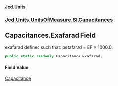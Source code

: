 #### [Jcd.Units](index.md 'index')

### [Jcd.Units.UnitsOfMeasure.SI](Jcd.Units.UnitsOfMeasure.SI.md 'Jcd.Units.UnitsOfMeasure.SI').[Capacitances](Capacitances.md 'Jcd.Units.UnitsOfMeasure.SI.Capacitances')

## Capacitances.Exafarad Field

exafarad defined such that: petafarad = EF × 1000.0.

```csharp
public static readonly Capacitance Exafarad;
```

#### Field Value

[Capacitance](Capacitance.md 'Jcd.Units.UnitTypes.Capacitance')